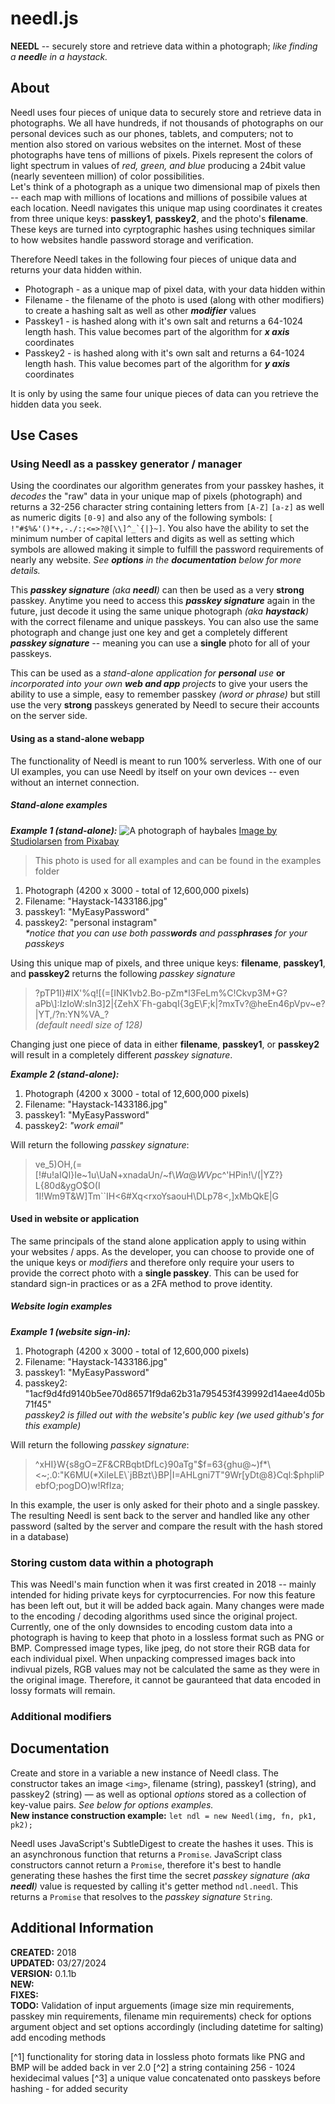 # needl.js
**NEEDL** -- securely store and retrieve data within a photograph; _like finding a **needl**e in a haystack._

## About
Needl uses four pieces of unique data to securely store and retrieve data in photographs. We all have hundreds, if not thousands of photographs on our personal devices such as our phones, tablets, and computers; not to mention also stored on various websites on the internet. Most of these photographs have tens of millions of pixels. Pixels represent the colors of light spectrum in values of *red, green, and blue* producing a 24bit value (nearly seventeen million) of color possibilities.  
Let's think of a photograph as a unique two dimensional map of pixels then -- each map with millions of locations and millions of possibile values at each location. Needl navigates this unique map using coordinates it creates from three unique keys:  **passkey1**, **passkey2**, and the photo's **filename**. These keys are turned into cyrptographic hashes using techniques similar to how websites handle password storage and verification.

Therefore Needl takes in the following four pieces of unique data and returns your data hidden within.
* Photograph - as a unique map of pixel data, with your data hidden within
* Filename - the filename of the photo is used (along with other modifiers) to create a hashing salt as well as other **_modifier_** values
* Passkey1 - is hashed along with it's own salt and returns a 64-1024 length hash. This value becomes part of the algorithm for **_x axis_** coordinates
* Passkey2 - is hashed along with it's own salt and returns a 64-1024 length hash. This value becomes part of the algorithm for **_y axis_** coordinates

It is only by using the same four unique pieces of data can you retrieve the hidden data you seek.

## Use Cases
### **Using Needl as a passkey generator / manager**
Using the coordinates our algorithm generates from your passkey hashes, it _decodes_ the "raw" data in your unique map of pixels (photograph) and returns a 32-256 character string containing letters from `[A-Z]` `[a-z]` as well as numeric digits `[0-9]` and also any of the following symbols:  ``[ !"#$%&'()*+,-./:;<=>?@[\\]^_`{|}~]``. You also have the ability to set the minimum number of capital letters and digits as well as setting which symbols are allowed making it simple to fulfill the password requirements of nearly any website. _See **options** in the **documentation** below for more details._  

This _**passkey signature** (aka **needl**)_ can then be used as a very **strong** passkey. Anytime you need to access this _**passkey signature**_ again in the future, just decode it using the same unique photograph _(aka **haystack**)_ with the correct filename and unique passkeys. You can also use the same photograph and change just one key and get a completely different _**passkey signature**_ -- meaning you can use a **single** photo for all of your passkeys.

This can be used as a _stand-alone application for **personal** use_ **or** _incorporated into your own **web and app** projects_ to give your users the ability to use a simple, easy to remember passkey _(word or phrase)_ but still use the very **strong** passkeys generated by Needl to secure their accounts on the server side.

#### Using as a stand-alone webapp
The functionality of Needl is meant to run 100% serverless. With one of our UI examples, you can use Needl by itself on your own devices -- even without an internet connection.

##### Stand-alone examples
**_Example 1 (stand-alone):_**
![A photograph of haybales](https://github.com/jessiepdx/needl.js/blob/main/examples/Haystack-1433186.jpg) 
[Image by Studiolarsen](https://pixabay.com/users/studiolarsen-2686243/?utm_source=link-attribution&utm_medium=referral&utm_campaign=image&utm_content=1433186) [from Pixabay](https://pixabay.com//?utm_source=link-attribution&utm_medium=referral&utm_campaign=image&utm_content=1433186)  
> This photo is used for all examples and can be found in the examples folder  
1. Photograph (4200 x 3000 - total of 12,600,000 pixels)
2. Filename:  "Haystack-1433186.jpg"
3. passkey1:  "MyEasyPassword"  
4. passkey2:  "personal instagram"  
_*notice that you can use both pass**words** and pass**phrases** for your passkeys_

Using this unique map of pixels, and three unique keys:  **filename**, **passkey1**, and **passkey2** returns the following _passkey signature_
>?pTP1I}#IX'%q![(=[INK1vb2.Bo-pZm*l3FeLm%C!Ckvp3M+G?aPb\\]:IzIoW:sIn3]2|{ZehX`Fh-gabqI{3gE\F;k|?mxTv?@heEn46pVpv~e?|YT,/?n:YN%VA_?  
_(default needl size of 128)_

Changing just one piece of data in either **filename**, **passkey1**, or **passkey2** will result in a completely different _passkey signature_.

**_Example 2 (stand-alone):_**
1. Photograph (4200 x 3000 - total of 12,600,000 pixels)
2. Filename:  "Haystack-1433186.jpg"
3. passkey1:  "MyEasyPassword"  
4. passkey2:  _"work email"_

Will return the following _passkey signature_:
>ve_5)OH,(=[!#u!aIQI}Ie~1u\\UaN+xnadaUn/~f\\$Wa@WVp$c^'HPin!\\/(|YZ?} L{80d&ygO$O(I 1I!Wm9T&W]Tm``IH<6#Xq<rxoYsaouH\\DLp78<,]xMbQkE|G

#### Used in website or application
The same principals of the stand alone application apply to using within your websites / apps. As the developer, you can choose to provide one of the unique keys or _modifiers_ and therefore only require your users to provide the correct photo with a **single passkey**. This can be used for standard sign-in practices or as a 2FA method to prove identity.

##### Website login examples

**_Example 1 (website sign-in):_**
1. Photograph (4200 x 3000 - total of 12,600,000 pixels)
2. Filename:  "Haystack-1433186.jpg"
3. passkey1:  "MyEasyPassword"  
4. passkey2:  "1acf9d4fd9140b5ee70d86571f9da62b31a795453f439992d14aee4d05b71f45"  
_passkey2 is filled out with the website's public key (we used github's for this example)_

Will return the following _passkey signature_:
>^xHI}W{s8gO=ZF&CRBqbtDfLc}90aTg"$f=63{ghu@~)f*\<~;.0:"K6MU(*XiIeLE\`jBBzt\}BP|I=AHLgni7T"9Wr[yDt@8}Cql:$phpliPebfO;pogDO)w!RfIza;

In this example, the user is only asked for their photo and a single passkey. The resulting Needl is sent back to the server and handled like any other password (salted by the server and compare the result with the hash stored in a database)

### **Storing custom data within a photograph**
This was Needl's main function when it was first created in 2018 -- mainly intended for hiding private keys for cyrptocurrencies. For now this feature has been left out, but it will be added back again. Many changes were made to the encoding / decoding algorithms used since the original project. Currently, one of the only downsides to encoding custom data into a photograph is having to keep that photo in a lossless format such as PNG or BMP. Compressed image types, like jpeg, do not store their RGB data for each individual pixel. When unpacking compressed images back into indivual pizels, RGB values may not be calculated the same as they were in the original image. Therefore, it cannot be gauranteed that data encoded in lossy formats will remain.

### Additional modifiers

## Documentation

Create and store in a variable a new instance of Needl class. The constructor takes an image `<img>`, filename (string), passkey1 (string), and passkey2 (string) — as well as optional _options_ stored as a collection of key-value pairs. *See below for options examples.*  
**New instance construction example:**  `let ndl = new Needl(img, fn, pk1, pk2);`

Needl uses JavaScript's SubtleDigest to create the hashes it uses. This is an asynchronous function that returns a `Promise`. JavaScript class constructors cannot return a `Promise`, therefore it's best to handle generating these hashes the first time the secret _passkey signature (aka **needl**)_ value is requested by calling it's getter method `ndl.needl`. This returns a `Promise` that resolves to the _passkey signature_ `String`.

## Additional Information
**CREATED:**  2018  
**UPDATED:**  03/27/2024  
**VERSION:**  0.1.1b  
**NEW:**  
**FIXES:**  
**TODO:**  Validation of input arguements (image size min requirements, passkey min requirements, filename min requirements) 
check for options argument object and set options accordingly (including datetime for salting) 
add encoding methods

[^1] functionality for storing data in lossless photo formats like PNG and BMP will be added back in ver 2.0
[^2] a string containing 256 - 1024 hexidecimal values
[^3] a unique value concatenated onto passkeys before hashing - for added security
